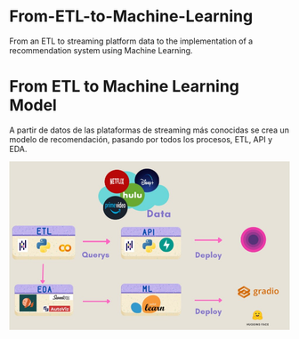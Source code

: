 # From-ETL-to-Machine-Learning
From an ETL to streaming platform data to the implementation of a recommendation system using Machine Learning.

# From ETL to Machine Learning Model

A partir de datos de las plataformas de streaming más conocidas se crea un modelo de recomendación, pasando por todos los procesos, ETL, API y EDA.

<p align=center><img src="https://github.com/hikikae/From-ETL-to-Machine-Learning/blob/main/images/proceso.jpg"><p>
